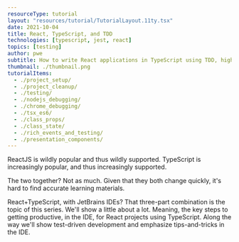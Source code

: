```yaml
---
resourceType: tutorial
layout: "resources/tutorial/TutorialLayout.11ty.tsx"
date: 2021-10-04
title: React, TypeScript, and TDD
technologies: [typescript, jest, react]
topics: [testing]
author: pwe
subtitle: How to write React applications in TypeScript using TDD, highlighting features of the IDE
thumbnail: ./thumbnail.png
tutorialItems:
  - ./project_setup/
  - ./project_cleanup/
  - ./testing/
  - ./nodejs_debugging/
  - ./chrome_debugging/
  - ./tsx_es6/
  - ./class_props/
  - ./class_state/
  - ./rich_events_and_testing/
  - ./presentation_components/
---
```


ReactJS is wildly popular and thus wildly supported. TypeScript is increasingly popular, 
and thus increasingly supported.

The two together? Not as much. Given that they both change quickly, it's
hard to find accurate learning materials.

React+TypeScript, with JetBrains IDEs? 
That three-part combination is the topic of this series. 
We'll show a little about a lot.
Meaning, the key steps to getting productive, in the IDE, for React projects using TypeScript. 
Along the way we'll show test-driven development and emphasize tips-and-tricks in the IDE.
